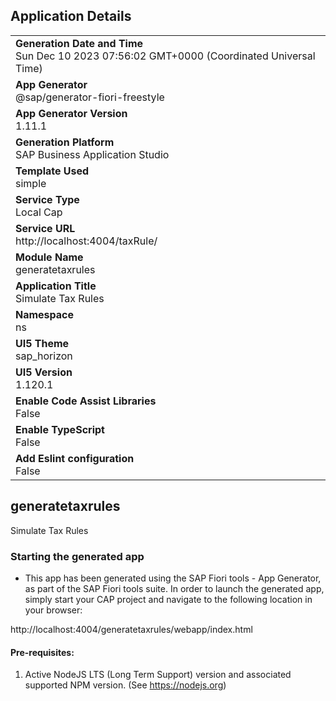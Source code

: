 ## Application Details
|               |
| ------------- |
|**Generation Date and Time**<br>Sun Dec 10 2023 07:56:02 GMT+0000 (Coordinated Universal Time)|
|**App Generator**<br>@sap/generator-fiori-freestyle|
|**App Generator Version**<br>1.11.1|
|**Generation Platform**<br>SAP Business Application Studio|
|**Template Used**<br>simple|
|**Service Type**<br>Local Cap|
|**Service URL**<br>http://localhost:4004/taxRule/
|**Module Name**<br>generatetaxrules|
|**Application Title**<br>Simulate Tax Rules|
|**Namespace**<br>ns|
|**UI5 Theme**<br>sap_horizon|
|**UI5 Version**<br>1.120.1|
|**Enable Code Assist Libraries**<br>False|
|**Enable TypeScript**<br>False|
|**Add Eslint configuration**<br>False|

## generatetaxrules

Simulate Tax Rules

### Starting the generated app

-   This app has been generated using the SAP Fiori tools - App Generator, as part of the SAP Fiori tools suite.  In order to launch the generated app, simply start your CAP project and navigate to the following location in your browser:

http://localhost:4004/generatetaxrules/webapp/index.html

#### Pre-requisites:

1. Active NodeJS LTS (Long Term Support) version and associated supported NPM version.  (See https://nodejs.org)


